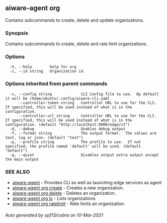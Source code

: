 ## aiware-agent org

Contains subcommands to create, delete and update organizations.

### Synopsis

Contains subcommands to create, delete and rate limit organizations.

### Options

```
  -h, --help        help for org
  -i, --id string   Organization id
```

### Options inherited from parent commands

```
  -c, --config string             CLI Config file to use.  By default it will be /home/ubuntu/.config/aiware-cli.yaml
      --controller-token string   Controller URL to use for the CLI.  If specified, this will be used instead of what is in the configuration.
      --controller-url string     Controller URL to use for the CLI.  If specified, this will be used instead of what is in the configuration. (default "http://localhost:9000/edge/v1")
  -d, --debug                     Enables debug output
  -f, --format string             The output format.  The values are text, log or json. (default "text")
  -p, --profile string            The profile to use.  If not specified, the profile named 'default' will be used. (default "default")
  -q, --quiet                     Disables output extra output except the main output
```

### SEE ALSO

* [aiware-agent](/cli/aiware-agent.md)	 - Provides CLI as well as launching edge services as agent
* [aiware-agent org create](/cli/aiware-agent_org_create.md)	 - Creates a new organization.
* [aiware-agent org delete](/cli/aiware-agent_org_delete.md)	 - Deletes an organization.
* [aiware-agent org ls](/cli/aiware-agent_org_ls.md)	 - Lists organizations
* [aiware-agent org ratelimit](/cli/aiware-agent_org_ratelimit.md)	 - Rate limits an organization.

###### Auto generated by spf13/cobra on 10-Mar-2021
